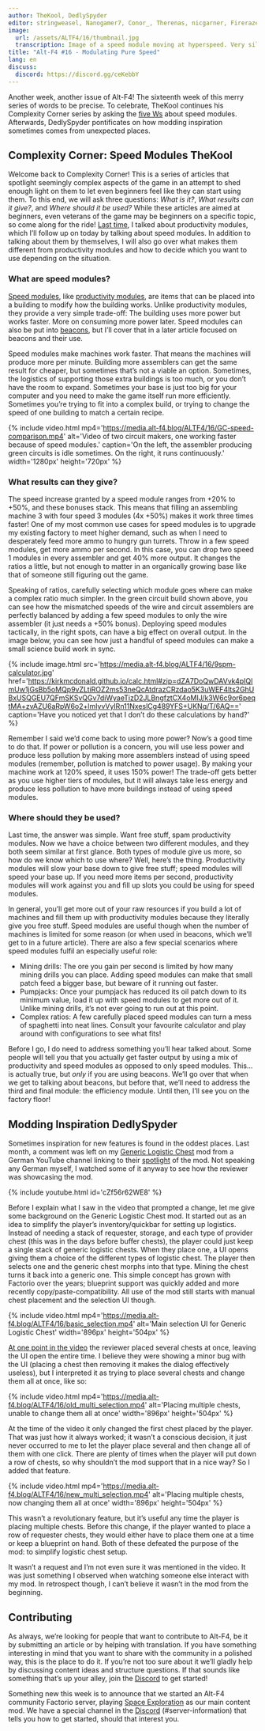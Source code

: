 ```yaml
---
author: TheKool, DedlySpyder
editor: stringweasel, Nanogamer7, Conor_, Therenas, nicgarner, Firerazer
image:
  url: /assets/ALTF4/16/thumbnail.jpg
  transcription: Image of a speed module moving at hyperspeed. Very silly.
title: "Alt-F4 #16 - Modulating Pure Speed"
lang: en
discuss:
  discord: https://discord.gg/ceKebbY
---
```


Another week, another issue of Alt-F4! The sixteenth week of this merry series of words to be precise. To celebrate, TheKool continues his Complexity Corner series by asking the [five Ws](https://en.wikipedia.org/wiki/Five_Ws) about speed modules. Afterwards, DedlySpyder pontificates on how modding inspiration sometimes comes from unexpected places.

## Complexity Corner: Speed Modules <author>TheKool</author>

Welcome back to Complexity Corner! This is a series of articles that spotlight seemingly complex aspects of the game in an attempt to shed enough light on them to let even beginners feel like they can start using them. To this end, we will ask three questions: _What is it?_, _What results can it give?_, and _Where should it be used?_ While these articles are aimed at beginners, even veterans of the game may be beginners on a specific topic, so come along for the ride! [Last time](https://alt-f4.blog/ALTF4-12/#complexity-corner-productivity-modules-thekool), I talked about productivity modules, which I’ll follow up on today by talking about speed modules. In addition to talking about them by themselves, I will also go over what makes them different from productivity modules and how to decide which you want to use depending on the situation.

### What are speed modules?

[Speed modules](https://wiki.factorio.com/Module#Speed_module), like [productivity modules](https://wiki.factorio.com/Module#Productivity_module), are items that can be placed into a building to modify how the building works. Unlike productivity modules, they provide a very simple trade-off: The building uses more power but works faster. More on consuming more power later. Speed modules can also be put into [beacons](https://wiki.factorio.com/Beacon), but I’ll cover that in a later article focused on beacons and their use.

Speed modules make machines work faster. That means the machines will produce more per minute. Building more assemblers can get the same result for cheaper, but sometimes that’s not a viable an option. Sometimes, the logistics of supporting those extra buildings is too much, or you don’t have the room to expand. Sometimes your base is just too big for your computer and you need to make the game itself run more efficiently. Sometimes you’re trying to fit into a complex build, or trying to change the speed of one building to match a certain recipe.

{% include video.html mp4='https://media.alt-f4.blog/ALTF4/16/GC-speed-comparison.mp4' alt='Video of two circuit makers, one working faster because of speed modules.' caption='On the left, the assembler producing green circuits is idle sometimes. On the right, it runs continuously.' width='1280px' height='720px' %}

### What results can they give?

The speed increase granted by a speed module ranges from +20% to +50%, and these bonuses stack. This means that filling an assembling machine 3 with four speed 3 modules (4x +50%) makes it work three times faster! One of my most common use cases for speed modules is to upgrade my existing factory to meet higher demand, such as when I need to desperately feed more ammo to hungry gun turrets. Throw in a few speed modules, get more ammo per second. In this case, you can drop two speed 1 modules in every assembler and get 40% more output. It changes the ratios a little, but not enough to matter in an organically growing base like that of someone still figuring out the game.

Speaking of ratios, carefully selecting which module goes where can make a complex ratio much simpler. In the green circuit build shown above, you can see how the mismatched speeds of the wire and circuit assemblers are perfectly balanced by adding a few speed modules to only the wire assembler (it just needs a +50% bonus). Deploying speed modules tactically, in the right spots, can have a big effect on overall output. In the image below, you can see how just a handful of speed modules can make a small science build work in sync.

{% include image.html src='https://media.alt-f4.blog/ALTF4/16/9spm-calculator.jpg' href='https://kirkmcdonald.github.io/calc.html#zip=dZA7DoQwDAVvk4pIQImUw1jGsBb5oMQp9vZLtiROZ2ms53neQcAtdrazCRzdao5K3uWEF4lts2GhUBxUSQGEU7QFmSKSvQGv7diWyaeTizD2JLBngfztCX4oMIJ/k3W6c9or6peqtMA+zvAZU6aRpW6o2+lmIyvVyIRn11NxeslCg489YFS+UKNq/T/6AQ==' caption='Have you noticed yet that I don’t do these calculations by hand?' %}

Remember I said we’d come back to using more power? Now’s a good time to do that. If power or pollution is a concern, you will use less power and produce less pollution by making more assemblers instead of using speed modules (remember, pollution is matched to power usage). By making your machine work at 120% speed, it uses 150% power! The trade-off gets better as you use higher tiers of modules, but it will always take less energy and produce less pollution to have more buildings instead of using speed modules.

### Where should they be used?

Last time, the answer was simple. Want free stuff, spam productivity modules. Now we have a choice between two different modules, and they both seem similar at first glance. Both types of module give us more, so how do we know which to use where? Well, here’s the thing. Productivity modules will slow your base down to give free stuff; speed modules will speed your base up. If you need more items per second, productivity modules will work against you and fill up slots you could be using for speed modules.

In general, you’ll get more out of your raw resources if you build a lot of machines and fill them up with productivity modules because they literally give you free stuff. Speed modules are useful though when the number of machines is limited for some reason (or when used in beacons, which we’ll get to in a future article). There are also a few special scenarios where speed modules fulfil an especially useful role:

* Mining drills: The ore you gain per second is limited by how many mining drills you can place. Adding speed modules can make that small patch feed a bigger base, but beware of it running out faster.
* Pumpjacks: Once your pumpjack has reduced its oil patch down to its minimum value, load it up with speed modules to get more out of it. Unlike mining drills, it’s not ever going to run out at this point.
* Complex ratios: A few carefully placed speed modules can turn a mess of spaghetti into neat lines. Consult your favourite calculator and play around with configurations to see what fits!

Before I go, I do need to address something you’ll hear talked about. Some people will tell you that you actually get faster output by using a mix of productivity and speed modules as opposed to only speed modules. This... is actually true, but *only* if you are using beacons. We’ll go over that when we get to talking about beacons, but before that, we’ll need to address the third and final module: the efficiency module. Until then, I’ll see you on the factory floor!

## Modding Inspiration <author>DedlySpyder</author>

Sometimes inspiration for new features is found in the oddest places. Last month, a comment was left on my [Generic Logistic Chest](https://mods.factorio.com/mod/Generic_Logistic_Chest) mod from a German YouTube channel linking to their [spotlight](https://youtu.be/cZf56r62WE8) of the mod. Not speaking any German myself, I watched some of it anyway to see how the reviewer was showcasing the mod.

{% include youtube.html id='cZf56r62WE8' %}

Before I explain what I saw in the video that prompted a change, let me give some background on the Generic Logistic Chest mod. It started out as an idea to simplify the player’s inventory/quickbar for setting up logistics. Instead of needing a stack of requester, storage, and each type of provider chest (this was in the days before buffer chests), the player could just keep a single stack of generic logistic chests. When they place one, a UI opens giving them a choice of the different types of logistic chest. The player then selects one and the generic chest morphs into that type. Mining the chest turns it back into a generic one. This simple concept has grown with Factorio over the years; blueprint support was quickly added and more recently copy/paste-compatibility. All use of the mod still starts with manual chest placement and the selection UI though.

{% include video.html mp4='https://media.alt-f4.blog/ALTF4/16/basic_selection.mp4' alt='Main selection UI for Generic Logistic Chest' width='896px' height='504px' %}

[At one point in the video](https://youtu.be/cZf56r62WE8?t=575) the reviewer placed several chests at once, leaving the UI open the entire time. I believe they were showing a minor bug with the UI (placing a chest then removing it makes the dialog effectively useless), but I interpreted it as trying to place several chests and change them all at once, like so:

{% include video.html mp4='https://media.alt-f4.blog/ALTF4/16/old_multi_selection.mp4' alt='Placing multiple chests, unable to change them all at once' width='896px' height='504px' %}

At the time of the video it only changed the first chest placed by the player. That was just how it always worked; it wasn’t a conscious decision, it just never occurred to me to let the player place several and then change all of them with one click. There are plenty of times when the player will put down a row of chests, so why shouldn’t the mod support that in a nice way? So I added that feature.

{% include video.html mp4='https://media.alt-f4.blog/ALTF4/16/new_multi_selection.mp4' alt='Placing multiple chests, now changing them all at once' width='896px' height='504px' %}

This wasn’t a revolutionary feature, but it’s useful any time the player is placing multiple chests. Before this change, if the player wanted to place a row of requester chests, they would either have to place them one at a time or keep a blueprint on hand. Both of these defeated the purpose of the mod: to simplify logistic chest setup.

It wasn’t a request and I’m not even sure it was mentioned in the video. It was just something I observed when watching someone else interact with my mod. In retrospect though, I can’t believe it wasn’t in the mod from the beginning.

## Contributing

As always, we’re looking for people that want to contribute to Alt-F4, be it by submitting an article or by helping with translation. If you have something interesting in mind that you want to share with the community in a polished way, this is the place to do it. If you’re not too sure about it we’ll gladly help by discussing content ideas and structure questions. If that sounds like something that’s up your alley, join the [Discord](https://discord.gg/nxnCFkb) to get started!

Something new this week is to announce that we started an Alt-F4 community Factorio server, playing [Space Exploration](https://mods.factorio.com/mod/space-exploration) as our main content mod. We have a special channel in the [Discord](https://discord.gg/aqFGWDWHjJ) (#server-information) that tells you how to get started, should that interest you.
